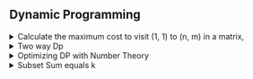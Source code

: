 ## Dynamic Programming

<details>
<summary>  
    Calculate the maximum cost to visit (1, 1) to (n, m) in a matrix, 
</summary>

```cpp
FOR(i, 1, n + 1){
    FOR(j, 1, m + 1){
        Dp[i][j] = max(Dp[i - 1][j], Dp[i][j - 1]) + arr[i][j];
    }
}
```
</details>

<details>
<summary>  
    Two way Dp
</summary>

**Problem:** [CF Bear and Blocks R1600](https://codeforces.com/problemset/problem/573/B)

**Solution Link:** https://codeforces.com/contest/573/submission/97623198
</details>

<details>
<summary>  
    Optimizing DP with Number Theory
</summary>

**Problem:** [CF Multiplicity R1700](https://codeforces.com/problemset/problem/1061/C)

**Solution Link:** https://codeforces.com/contest/1061/submission/97968104
</details>

<details>
<summary>  
    Subset Sum equals k 
</summary>

```cpp
// GeeksforGeeks.
bool isSubsetSum(vector<int> Set, int n, int sum){
 
    bool subset[n + 1][sum + 1];
 
    F0R(i, n + 1) subset[i][0] = true;    // We can always make 0.
    F0R(i, sum + 1) subset[0][i] = false; // We can't make anything without taking a single element.
        
 
    FOR(i, 1, n + 1){
        FOR(j, 1, sum + 1){
            if(j < Set[i - 1])
                subset[i][j] = subset[i - 1][j];
            if(j >= Set[i - 1])
                subset[i][j] = subset[i - 1][j] || subset[i - 1][j - Set[i - 1]];
        }
    }
 
    return subset[n][sum];
}
```

**Problem:** [CF Unmerge R1800](https://codeforces.com/contest/1381/problem/B)
**Solution Link:** https://codeforces.com/contest/1381/submission/99295496
</details>
